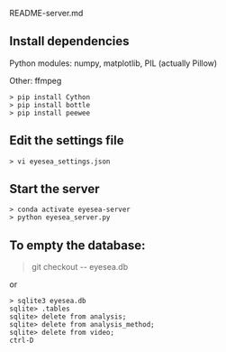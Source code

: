 README-server.md

## Install dependencies

Python modules:
numpy, matplotlib, PIL (actually Pillow)

Other:
ffmpeg

```
> pip install Cython
> pip install bottle
> pip install peewee
```

## Edit the settings file

```
> vi eyesea_settings.json
```

## Start the server

```
> conda activate eyesea-server
> python eyesea_server.py
```

## To empty the database:

> git checkout -- eyesea.db

or

```
> sqlite3 eyesea.db
sqlite> .tables
sqlite> delete from analysis;
sqlite> delete from analysis_method;
sqlite> delete from video;
ctrl-D
```
